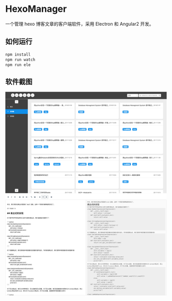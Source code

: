 # HexoManager

一个管理 hexo 博客文章的客户端软件，采用 Electron 和 Angular2 开发。

## 如何运行

```script
npm install
npm run watch
npm run ele
```

## 软件截图

![home](home.png)
![editor](editor.png)

